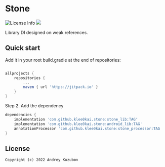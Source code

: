 # Stone

![License Info](https://img.shields.io/badge/license-GNU_GPLv3-blue.svg?style=flat-square)
[![](https://jitpack.io/v/klee0kai/stone.svg)](https://jitpack.io/#klee0kai/stone)

Library DI designed on weak references.

## Quick start

Add it in your root build.gradle at the end of repositories:

``` groovy

allprojects {
    repositories {
        ...
        maven { url 'https://jitpack.io' }
    }
}

```

Step 2. Add the dependency

``` groovy
dependencies {
    implementation 'com.github.klee0kai.stone:stone_lib:TAG'
    implementation 'com.github.klee0kai.stone:android_lib:TAG'
    annotationProcessor 'com.github.klee0kai.stone:stone_processor:TAG'
}
```

## License

```
Copyright (c) 2022 Andrey Kuzubov
```
